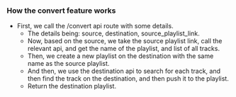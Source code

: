 ### How the convert feature works

- First, we call the /convert api route with some details.
  - The details being: source, destination, source_playlist_link.
  - Now, based on the source, we take the source playlist link, call the relevant api, and get the name of the playlist, and list of all tracks.
  - Then, we create a new playlist on the destination with the same name as the source playlist.
  - And then, we use the destination api to search for each track, and then find the track on the destination, and then push it to the playlist.
  - Return the destination playlist.
